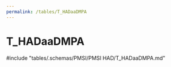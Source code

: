 ```yaml
---
permalink: /tables/T_HADaaDMPA
---
```

# T\_HADaaDMPA
<!-- SPDX-License-Identifier: MPL-2.0 -->

<!-- ATTENTION : Ne pas supprimer ou modifier la ligne ci-dessous -->
#include "tables/.schemas/PMSI/PMSI HAD/T_HADaaDMPA.md"
<!-- ATTENTION : Ne pas supprimer ou modifier la ligne ci-dessus -->
